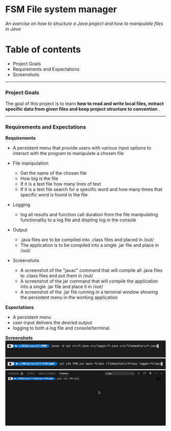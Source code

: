 # FSM File system manager #
*An exercise on how to structure a Java project and how to manipulate files in Java*


# Table of contents

- Project Goals
- Requirements and Expectations
- Screenshots

---
### Project Goals ### 
The goal of this project is to learn **how to read and write local files, extract specific data from given files and keep project structure to convention** .

---
### Requirements and Expectations ### 

**Requirements**

- A persistent menu that provide users with various input options to interact with the program to manipulate a chosen file

- File manipulation
    - Get the name of the chosen file
    - How big is the file
    - If it is a text file how many lines of text 
    - If it is a text file search for a specific word 
      and how many times that specific word is found in the file
- Logging
    - log all results and function call duration from the file manipulating functionality to a log file and displing log in the console
- Output
   - .java files are to be compiled into .class files and placed in /out/ 
   - The application is to be compiled into a single .jar file and place in /out/
- Screenshots 
    - A screenshot of the "javac" command that will compile all .java files to .class files and put them in /out/
    - A screenshot of the jar command that will compile the application into a single .jar file and place it in /out/
    - A screenshot of the .jar file running in a terminal window showing the persistent menu in the working application 

**Expectations**
- A persistent menu
- user-input delivers the desired output 
- logging to both a log file and console/terminal.

**Screenshots**
![javac](/assets/Screenshot_javac.png)
![javac](/assets/Screenshot_jar.png)
![javac](/assets/jar-running.gif)

